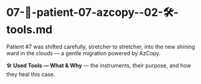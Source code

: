# 07-🚚-patient-07-azcopy--02-🛠️-tools.md

Patient #7 was shifted carefully, stretcher to stretcher, into the new shining ward in the clouds — a gentle migration powered by AzCopy.

🛠️ **Used Tools — What & Why** — the instruments, their purpose, and how they heal this case.
